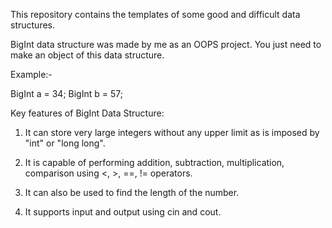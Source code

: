 This repository contains the templates of some good and difficult data structures.

BigInt data structure was made by me as an OOPS project. You just need to make an object of this data structure.

Example:-

BigInt a = 34;
BigInt b = 57;

Key features of BigInt Data Structure:

1. It can store very large integers without any upper limit as is imposed by "int" or "long long". 

2. It is capable of performing addition, subtraction, multiplication, comparison
using <, >, ==, != operators.

3. It can also be used to find the length of the number.

4. It supports input and output using cin and cout.
